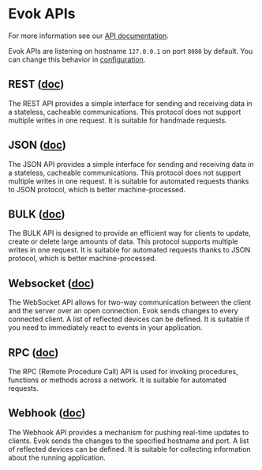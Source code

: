 # Evok APIs

For more information see our [API documentation](https://unipi-technology.stoplight.io/docs/evok).

Evok APIs are listening on hostname `127.0.0.1` on port `8080` by default. You can change this behavior in [configuration](./configs/evok_configuration.md).

## REST ([doc](./apis/rest.md))

The REST API provides a simple interface for sending and receiving data in a stateless, cacheable communications. This protocol does not support multiple writes in one request. It is suitable for handmade requests.

## JSON ([doc](./apis/json.md))

The JSON API provides a simple interface for sending and receiving data in a stateless, cacheable communications. This protocol does not support multiple writes in one request. It is suitable for automated requests thanks to JSON protocol, which is better machine-processed.

## BULK ([doc](./apis/bulk.md))

The BULK API is designed to provide an efficient way for clients to update, create or delete large amounts of data. This protocol supports multiple writes in one request. It is suitable for automated requests thanks to JSON protocol, which is better machine-processed.

## Websocket ([doc](./apis/websocket.md))

The WebSocket API allows for two-way communication between the client and the server over an open connection. Evok sends changes to every connected client. A list of reflected devices can be defined. It is suitable if you need to immediately react to events in your application.

## RPC ([doc](./apis/rpc.md))

The RPC (Remote Procedure Call) API is used for invoking procedures, functions or methods across a network. It is suitable for automated requests.

## Webhook ([doc](./apis/webhook.md))

The Webhook API provides a mechanism for pushing real-time updates to clients. Evok sends the changes to the specified hostname and port. A list of reflected devices can be defined. It is suitable for collecting information about the running application.

